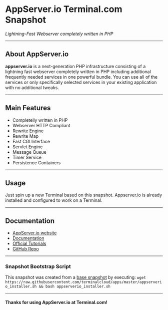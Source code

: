 # **AppServer.io** Terminal.com Snapshot

*Lightning-Fast Webserver completely written in PHP*

---

## About AppServer.io

**appserver.io** is a next-generation PHP infrastructure consisting of a lightning fast webserver completely written in PHP 
including additional frequently needed services in one powerful bundle. You can use all of the services or only specifically 
selected services in your existing application with no additional tweaks.

---

## Main Features

- Completelly written in PHP
- Webserver HTTP Compliant
- Rewrite Engine
- Rewrite Map
- Fast CGI Interface
- Servlet Engine
- Message Queue
- Timer Service
- Persistence Containers

---

## Usage

Just spin up a new Terminal based on this snapshot. Appserver.io is already installed and configured to work on a Terminal.

---

## Documentation

- [AppServer.io website](http://appserver.io/)
- [Documentation](http://appserver.io/get-started/documentation/1.0.html)
- [Official Tutorials](http://appserver.io/get-started/tutorials.html)
- [GitHub Repo](https://github.com/appserver-io/appserver)


---

### Snapshot Bootstrap Script

This snapshot was created from a [base snapshot](https://www.terminal.com/tiny/XJhvnRsGWW) by executing:
`wget https://raw.githubusercontent.com/terminalcloud/apps/master/appserverio_installer.sh && bash appserverio_installer.sh`

---

#### Thanks for using AppServer.io at Terminal.com!
